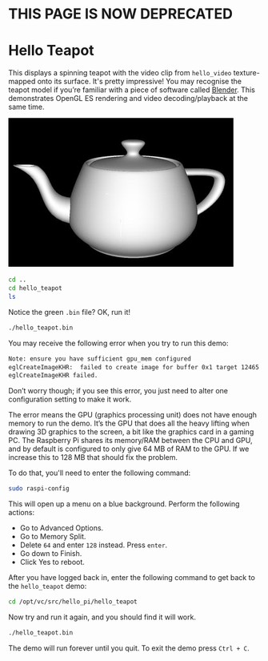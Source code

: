 # THIS PAGE IS NOW DEPRECATED

# Hello Teapot

This displays a spinning teapot with the video clip from `hello_video` texture-mapped onto its surface. It's pretty impressive! You may recognise the teapot model if you’re familiar with a piece of software called [Blender](https://en.wikipedia.org/wiki/Blender_(software)). This demonstrates OpenGL ES rendering and video decoding/playback at the same time.

![Teapot](images/teapot.jpg)

```bash
cd ..
cd hello_teapot
ls
```

Notice the green `.bin` file? OK, run it!

```bash
./hello_teapot.bin
```

You may receive the following error when you try to run this demo:  

```bash
Note: ensure you have sufficient gpu_mem configured
eglCreateImageKHR:  failed to create image for buffer 0x1 target 12465 error 0x300c
eglCreateImageKHR failed.
```

Don’t worry though; if you see this error, you just need to alter one configuration setting to make it work.  

The error means the GPU (graphics processing unit) does not have enough memory to run the demo. It’s the GPU that does all the heavy lifting when drawing 3D graphics to the screen, a bit like the graphics card in a gaming PC. The Raspberry Pi shares its memory/RAM between the CPU and GPU, and by default is configured to only give 64 MB of RAM to the GPU. If we increase this to 128 MB that should fix the problem.

To do that, you'll need to enter the following command:

```bash
sudo raspi-config
```

This will open up a menu on a blue background. Perform the following actions:

- Go to Advanced Options.
- Go to Memory Split.
- Delete `64` and enter `128` instead. Press `enter`.
- Go down to Finish.
- Click Yes to reboot.

After you have logged back in, enter the following command to get back to the `hello_teapot` demo:

```bash
cd /opt/vc/src/hello_pi/hello_teapot
```

Now try and run it again, and you should find it will work.

```bash
./hello_teapot.bin
```

The demo will run forever until you quit. To exit the demo press `Ctrl + C`. 

